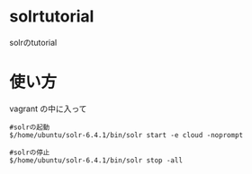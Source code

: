 # solrtutorial
solrのtutorial


# 使い方

vagrant の中に入って

```
#solrの起動
$/home/ubuntu/solr-6.4.1/bin/solr start -e cloud -noprompt

#solrの停止
$/home/ubuntu/solr-6.4.1/bin/solr stop -all
```